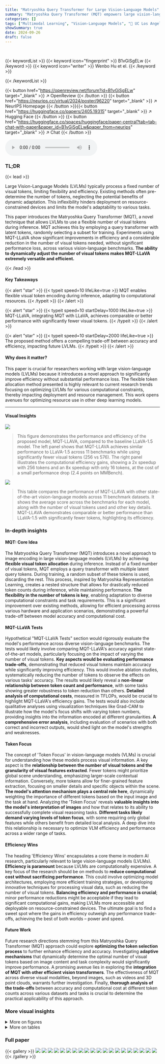 ```yaml
---
title: "Matryoshka Query Transformer for Large Vision-Language Models"
summary: "Matryoshka Query Transformer (MQT) empowers large vision-language models with flexible visual token encoding, drastically reducing inference costs while maintaining high accuracy across multiple bench..."
categories: []
tags: ["Multimodal Learning", "Vision-Language Models", "🏢 UC Los Angeles",]
showSummary: true
date: 2024-09-26
draft: false
---
```


<br>

{{< keywordList >}}
{{< keyword icon="fingerprint" >}} B1vGiSgELw {{< /keyword >}}
{{< keyword icon="writer" >}} Wenbo Hu et el. {{< /keyword >}}
 
{{< /keywordList >}}

{{< button href="https://openreview.net/forum?id=B1vGiSgELw" target="_blank" >}}
↗ OpenReview
{{< /button >}}
{{< button href="https://neurips.cc/virtual/2024/poster/96220" target="_blank" >}}
↗ NeurIPS Homepage
{{< /button >}}{{< button href="https://huggingface.co/papers/2405.19315" target="_blank" >}}
↗ Hugging Face
{{< /button >}}
{{< button href="https://huggingface.co/spaces/huggingface/paper-central?tab=tab-chat-with-paper&paper_id=B1vGiSgELw&paper_from=neurips" target="_blank" >}}
↗ Chat
{{< /button >}}



<audio controls>
    <source src="https://ai-paper-reviewer.com/B1vGiSgELw/podcast.wav" type="audio/wav">
    Your browser does not support the audio element.
</audio>


### TL;DR


{{< lead >}}

Large Vision-Language Models (LVLMs) typically process a fixed number of visual tokens, limiting flexibility and efficiency.  Existing methods often pre-determine the number of tokens, neglecting the potential benefits of dynamic adaptation. This inflexibility hinders deployment on resource-constrained devices and limits the model's adaptability to various tasks.



This paper introduces the Matryoshka Query Transformer (MQT), a novel technique that allows LVLMs to use a flexible number of visual tokens during inference. MQT achieves this by employing a query transformer with latent tokens, randomly selecting a subset for training. Experiments using MQT-LLaVA show significant improvements in efficiency and a considerable reduction in the number of visual tokens needed, without significant performance loss, across various vision-language benchmarks. **The ability to dynamically adjust the number of visual tokens makes MQT-LLaVA extremely versatile and efficient.**

{{< /lead >}}


#### Key Takeaways

{{< alert "star" >}}
{{< typeit speed=10 lifeLike=true >}} MQT enables flexible visual token encoding during inference, adapting to computational resources. {{< /typeit >}}
{{< /alert >}}

{{< alert "star" >}}
{{< typeit speed=10 startDelay=1000 lifeLike=true >}} MQT-LLaVA, integrating MQT with LLaVA, achieves comparable or better performance with significantly fewer visual tokens. {{< /typeit >}}
{{< /alert >}}

{{< alert "star" >}}
{{< typeit speed=10 startDelay=2000 lifeLike=true >}} The proposed method offers a compelling trade-off between accuracy and efficiency, impacting future LVLMs. {{< /typeit >}}
{{< /alert >}}

#### Why does it matter?
This paper is crucial for researchers working with large vision-language models (LVLMs) because it introduces a novel approach to significantly improve efficiency without substantial performance loss.  The flexible token allocation method presented is highly relevant to current research trends focusing on optimizing LVLMs for various computational constraints, thereby impacting deployment and resource management. This work opens avenues for optimizing resource use in other deep learning models.

------
#### Visual Insights



![](https://ai-paper-reviewer.com/B1vGiSgELw/figures_1_1.jpg)

> This figure demonstrates the performance and efficiency of the proposed model, MQT-LLAVA, compared to the baseline LLaVA-1.5 model.  The left panel shows that MQT-LLAVA achieves similar performance to LLaVA-1.5 across 11 benchmarks while using significantly fewer visual tokens (256 vs 576). The right panel illustrates the computational efficiency gains, showing a 2x speedup with 256 tokens and an 8x speedup with only 16 tokens, at the cost of a small performance drop (2.4 points on MMBench).





![](https://ai-paper-reviewer.com/B1vGiSgELw/tables_4_1.jpg)

> This table compares the performance of MQT-LLAVA with other state-of-the-art vision-language models across 11 benchmark datasets.  It shows the average score across the benchmarks for each model, along with the number of visual tokens used and other key details.  MQT-LLAVA demonstrates comparable or better performance than LLaVA-1.5 with significantly fewer tokens, highlighting its efficiency.





### In-depth insights


#### MQT: Core Idea
The Matryoshka Query Transformer (MQT) introduces a novel approach to image encoding in large vision-language models (LVLMs) by achieving **flexible visual token allocation** during inference.  Instead of a fixed number of visual tokens, MQT employs a query transformer with multiple latent query tokens.  During training, a random subset of these tokens is used, discarding the rest. This process, inspired by Matryoshka Representation Learning, creates a nested structure that allows for drastically reduced token counts during inference, while maintaining performance. **The flexibility in the number of tokens is key**, enabling adaptation to diverse computational constraints and task requirements. This is a significant improvement over existing methods, allowing for efficient processing across various hardware and application scenarios, demonstrating a powerful trade-off between model accuracy and computational cost.

#### MQT-LLaVA Tests
Hypothetical "MQT-LLaVA Tests" section would rigorously evaluate the model's performance across diverse vision-language benchmarks.  The tests would likely involve comparing MQT-LLaVA's accuracy against state-of-the-art models, particularly focusing on the impact of varying the number of visual tokens. **Key aspects would be evaluating performance trade-offs**, demonstrating that reduced visual tokens maintain accuracy while significantly improving efficiency. This would involve ablation studies, systematically reducing the number of tokens to observe the effects on various tasks' accuracy. The results would likely reveal a **non-linear relationship between token count and performance**, with some tasks showing greater robustness to token reduction than others.  **Detailed analysis of computational costs**, measured in TFLOPs, would be crucial to highlight MQT-LLaVA's efficiency gains.  The tests would also include qualitative analyses using visualization techniques like Grad-CAM to illustrate how the model's focus shifts with varying token numbers, providing insights into the information encoded at different granularities. **A comprehensive error analysis**, including evaluation of scenarios with both correct and incorrect outputs, would shed light on the model's strengths and weaknesses.

#### Token Focus
The concept of 'Token Focus' in vision-language models (VLMs) is crucial for understanding how these models process visual information.  A key aspect is the **relationship between the number of visual tokens and the granularity of visual features extracted**. Fewer tokens might prioritize global scene understanding, emphasizing larger-scale contextual information. Conversely, more tokens allow for finer-grained feature extraction, focusing on smaller details and specific objects within the scene.  **The model's attention mechanism plays a central role here**, dynamically weighting the importance of different tokens based on the input image and the task at hand.  Analyzing the 'Token Focus' reveals **valuable insights into the model's interpretation of images** and how that relates to its ability to successfully complete visual reasoning tasks.  **Different tasks likely demand varying levels of token focus**, with some requiring only global features while others benefit from detailed local analysis. A deep dive into this relationship is necessary to optimize VLM efficiency and performance across a wider range of tasks.

#### Efficiency Wins
The heading 'Efficiency Wins' encapsulates a core theme in modern AI research, particularly relevant to large vision-language models (LVLMs).  **Efficiency is paramount** because LVLMs are computationally expensive.  A key focus of the research should be on methods to **reduce computational cost without sacrificing performance**. This could involve optimizing model architectures, employing more efficient training strategies, or developing innovative techniques for processing visual data, such as reducing the number of visual tokens.  **Balancing efficiency and performance is crucial**; minor performance reductions might be acceptable if they lead to significant computational gains, making LVLMs more accessible and deployable on resource-constrained devices.  The ultimate goal is to find a sweet spot where the gains in efficiency outweigh any performance trade-offs, achieving the best of both worlds – power and speed.

#### Future Work
Future research directions stemming from this Matryoshka Query Transformer (MQT) approach could explore **optimizing the token selection process** to further enhance efficiency and accuracy.  Investigating **adaptive mechanisms** that dynamically determine the optimal number of visual tokens based on image content and task complexity would significantly improve performance.  A promising avenue lies in exploring the **integration of MQT with other efficient vision transformers**. The effectiveness of MQT across diverse visual modalities, beyond images, such as videos and 3D point clouds, warrants further investigation.  Finally, **thorough analysis of the trade-offs** between accuracy and computational cost at different token counts across various datasets and tasks is crucial to determine the practical applicability of this approach.


### More visual insights

<details>
<summary>More on figures
</summary>


![](https://ai-paper-reviewer.com/B1vGiSgELw/figures_2_1.jpg)

> This figure illustrates the architecture of the Matryoshka Query Transformer (MQT). An image is first processed by a vision encoder which extracts grid features.  These features are then fed into a query transformer, which generates a variable number of elastic visual tokens (m tokens, where m <= M, and M is the maximum number). The number of visual tokens selected (m) is randomly determined during training but can be flexibly chosen at inference time. The elastic visual tokens are then passed to a pre-trained large language model (LLM) for further processing.


![](https://ai-paper-reviewer.com/B1vGiSgELw/figures_4_1.jpg)

> The figure shows a graph comparing the average performance of MQT-LLAVA and InstructBLIP-7B across 8 benchmarks with varying numbers of visual tokens. MQT-LLAVA consistently outperforms InstructBLIP-7B, especially when using only 2 visual tokens.


![](https://ai-paper-reviewer.com/B1vGiSgELw/figures_5_1.jpg)

> This figure visualizes how the model's focus changes with the number of visual tokens used.  Grad-CAM is used to highlight the areas of the image that are most important to the model's prediction for different numbers of tokens (8, 16, 64, 256). The results show that with fewer tokens, the model focuses on high-level concepts, while with more tokens, it attends to low-level details.


![](https://ai-paper-reviewer.com/B1vGiSgELw/figures_6_1.jpg)

> This figure shows a comparison of the performance and computational efficiency of the proposed model, MQT-LLAVA, against the baseline model, LLaVA-1.5, across 11 benchmark datasets. The left panel shows the average score across all benchmarks for different numbers of visual tokens. The right panel shows the relationship between the number of visual tokens and the computational cost (measured in TFLOPs).  The results demonstrate that MQT-LLAVA achieves comparable performance to LLaVA-1.5 while significantly reducing the number of visual tokens and the computational cost. Using 256 visual tokens, MQT-LLAVA achieves similar performance as LLaVA-1.5 with a 2x speed-up, while using only 16 tokens results in an 8x speed-up with only a minor performance drop on MMBench.


![](https://ai-paper-reviewer.com/B1vGiSgELw/figures_6_2.jpg)

> This figure shows three examples from the MME Cognition benchmark dataset. Each example includes an image and a question. For each example, the Grad-CAM visualization using 16 visual tokens is shown, highlighting the regions of the image that the model focused on when answering the question. The results demonstrate the model's ability to correctly answer questions by focusing on relevant image regions, even with a relatively small number of visual tokens.


![](https://ai-paper-reviewer.com/B1vGiSgELw/figures_7_1.jpg)

> This figure shows Grad-CAM visualizations for two Science-QA questions, comparing model performance using 16 and 144 visual tokens.  In the first example (identifying a common property of a tortoise shell, crown, and basketball), the model with 16 tokens correctly focuses on the overall objects and their shared characteristic (opaque), while the model with 144 tokens fails by focusing on individual parts of each object. In the second example (identifying the highlighted state on a US map), the model with 144 tokens correctly identifies Virginia, but the model with 16 tokens makes a wrong prediction by focusing on a different area of the map. This illustrates how the optimal number of visual tokens varies depending on task complexity and the level of detail needed for accurate reasoning.


![](https://ai-paper-reviewer.com/B1vGiSgELw/figures_13_1.jpg)

> This figure displays the performance comparison between MQT-LLAVA and LLaVA-1.5 across 11 benchmarks. It highlights MQT-LLAVA's ability to match LLaVA-1.5's performance while using significantly fewer visual tokens (256 instead of 576). The chart also demonstrates the computational efficiency gains of MQT-LLAVA, achieving a 2x speed-up with 256 tokens and an 8x speed-up with only 16 tokens, resulting in a minimal performance drop of 2.4 points on MMBench.


![](https://ai-paper-reviewer.com/B1vGiSgELw/figures_14_1.jpg)

> This figure showcases the performance and computational efficiency of MQT-LLAVA compared to LLaVA-1.5 across 11 benchmarks.  The left panel demonstrates that MQT-LLAVA achieves comparable performance to LLaVA-1.5 while using significantly fewer visual tokens (256 instead of 576). The right panel highlights the substantial speed-up gained by MQT-LLAVA, especially when using only 16 visual tokens, with a minimal performance decrease compared to LLaVA-1.5 on the MMBench benchmark.


![](https://ai-paper-reviewer.com/B1vGiSgELw/figures_14_2.jpg)

> This figure shows Grad-CAM visualizations for different numbers of visual tokens (8, 16, 64, 256). Grad-CAM highlights the image regions that are most important for a particular token's activation.  The visualization demonstrates that with fewer tokens, the model focuses on high-level concepts, while more tokens allow the model to attend to finer details within the image.


</details>




<details>
<summary>More on tables
</summary>


![](https://ai-paper-reviewer.com/B1vGiSgELw/tables_7_1.jpg)
> This table compares the performance of the proposed model, MQT-LLAVA, with other state-of-the-art vision-language models across 11 benchmark datasets.  The table shows the average performance across these benchmarks, broken down by the number of visual tokens used (2, 4, 8, 16, 36, 64, 144, 256).  It demonstrates that MQT-LLAVA achieves comparable or better performance than LLaVA-1.5 while using significantly fewer visual tokens.

![](https://ai-paper-reviewer.com/B1vGiSgELw/tables_14_1.jpg)
> This table compares the performance of the proposed model, MQT-LLAVA, with other state-of-the-art models on 11 vision-language benchmarks.  It shows that MQT-LLAVA, even with significantly fewer visual tokens (up to 256 compared to LLaVA-1.5's 576), achieves comparable or better performance across most benchmarks. The table also highlights the performance trade-offs with different numbers of visual tokens, demonstrating the model's flexibility.

</details>




### Full paper

{{< gallery >}}
<img src="https://ai-paper-reviewer.com/B1vGiSgELw/1.png" class="grid-w50 md:grid-w33 xl:grid-w25" />
<img src="https://ai-paper-reviewer.com/B1vGiSgELw/2.png" class="grid-w50 md:grid-w33 xl:grid-w25" />
<img src="https://ai-paper-reviewer.com/B1vGiSgELw/3.png" class="grid-w50 md:grid-w33 xl:grid-w25" />
<img src="https://ai-paper-reviewer.com/B1vGiSgELw/4.png" class="grid-w50 md:grid-w33 xl:grid-w25" />
<img src="https://ai-paper-reviewer.com/B1vGiSgELw/5.png" class="grid-w50 md:grid-w33 xl:grid-w25" />
<img src="https://ai-paper-reviewer.com/B1vGiSgELw/6.png" class="grid-w50 md:grid-w33 xl:grid-w25" />
<img src="https://ai-paper-reviewer.com/B1vGiSgELw/7.png" class="grid-w50 md:grid-w33 xl:grid-w25" />
<img src="https://ai-paper-reviewer.com/B1vGiSgELw/8.png" class="grid-w50 md:grid-w33 xl:grid-w25" />
<img src="https://ai-paper-reviewer.com/B1vGiSgELw/9.png" class="grid-w50 md:grid-w33 xl:grid-w25" />
<img src="https://ai-paper-reviewer.com/B1vGiSgELw/10.png" class="grid-w50 md:grid-w33 xl:grid-w25" />
<img src="https://ai-paper-reviewer.com/B1vGiSgELw/11.png" class="grid-w50 md:grid-w33 xl:grid-w25" />
<img src="https://ai-paper-reviewer.com/B1vGiSgELw/12.png" class="grid-w50 md:grid-w33 xl:grid-w25" />
<img src="https://ai-paper-reviewer.com/B1vGiSgELw/13.png" class="grid-w50 md:grid-w33 xl:grid-w25" />
<img src="https://ai-paper-reviewer.com/B1vGiSgELw/14.png" class="grid-w50 md:grid-w33 xl:grid-w25" />
<img src="https://ai-paper-reviewer.com/B1vGiSgELw/15.png" class="grid-w50 md:grid-w33 xl:grid-w25" />
<img src="https://ai-paper-reviewer.com/B1vGiSgELw/16.png" class="grid-w50 md:grid-w33 xl:grid-w25" />
<img src="https://ai-paper-reviewer.com/B1vGiSgELw/17.png" class="grid-w50 md:grid-w33 xl:grid-w25" />
<img src="https://ai-paper-reviewer.com/B1vGiSgELw/18.png" class="grid-w50 md:grid-w33 xl:grid-w25" />
<img src="https://ai-paper-reviewer.com/B1vGiSgELw/19.png" class="grid-w50 md:grid-w33 xl:grid-w25" />
<img src="https://ai-paper-reviewer.com/B1vGiSgELw/20.png" class="grid-w50 md:grid-w33 xl:grid-w25" />
{{< /gallery >}}